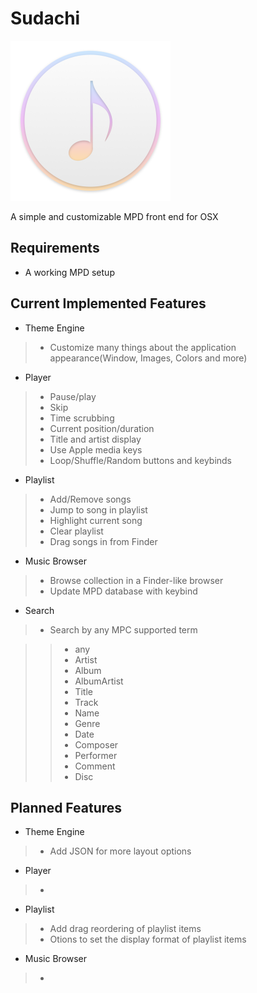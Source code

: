 # Sudachi
<img src="https://github.com/DrabWeb/Sudachi/blob/master/Sudachi/Sudachi/Assets.xcassets/AppIcon.appiconset/icon_512x512.png?raw=true" width="256px" height="256px">

A simple and customizable MPD front end for OSX

## Requirements
* A working MPD setup

## Current Implemented Features
* Theme Engine

> * Customize many things about the application appearance(Window, Images, Colors and more)

* Player

> * Pause/play
> * Skip
> * Time scrubbing
> * Current position/duration
> * Title and artist display
> * Use Apple media keys
> * Loop/Shuffle/Random buttons and keybinds

* Playlist

> * Add/Remove songs
> * Jump to song in playlist
> * Highlight current song
> * Clear playlist
> * Drag songs in from Finder

* Music Browser

> * Browse collection in a Finder-like browser
> * Update MPD database with keybind

* Search

> * Search by any MPC supported term

> > * any
> > * Artist
> > * Album
> > * AlbumArtist
> > * Title
> > * Track
> > * Name
> > * Genre
> > * Date
> > * Composer
> > * Performer
> > * Comment
> > * Disc

## Planned Features
* Theme Engine

> * Add JSON for more layout options

* Player

> * 

* Playlist

> * Add drag reordering of playlist items
> * Otions to set the display format of playlist items

* Music Browser

> * 